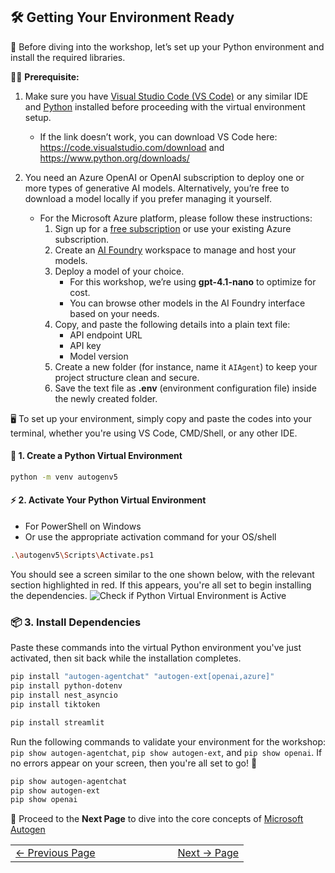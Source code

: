 ## 🛠️ Getting Your Environment Ready

🧰 Before diving into the workshop, let’s set up your Python environment and install the required libraries.

🧑‍💻 **Prerequisite:** 
1. Make sure you have [Visual Studio Code (VS Code)](https://code.visualstudio.com/download) or any similar IDE and [Python](https://www.python.org/downloads/) installed before proceeding with the virtual environment setup.
    * If the link doesn’t work, you can download VS Code here: https://code.visualstudio.com/download and https://www.python.org/downloads/

2. You need an Azure OpenAI or OpenAI subscription to deploy one or more types of generative AI models. Alternatively, you’re free to download a model locally if you prefer managing it yourself.

    - For the Microsoft Azure platform, please follow these instructions:
        1. Sign up for a [free subscription](https://azure.microsoft.com/en-us/) or use your existing Azure subscription.
        2. Create an [AI Foundry](https://ai.azure.com/) workspace to manage and host your models.
        3. Deploy a model of your choice.  
            - For this workshop, we’re using **gpt-4.1-nano** to optimize for cost.
            - You can browse other models in the AI Foundry interface based on your needs.
        4. Copy, and paste the following details into a plain text file:
            - API endpoint URL
            - API key
            - Model version
        5. Create a new folder (for instance, name it `AIAgent`) to keep your project structure clean and secure.
        6. Save the text file as **.env** (environment configuration file) inside the newly created folder.


🖥️ To set up your environment, simply copy and paste the codes into your terminal, whether you're using VS Code, CMD/Shell, or any other IDE.


#### 🐍 1. Create a Python Virtual Environment
```bash
python -m venv autogenv5
```

#### ⚡ 2. Activate Your Python Virtual Environment
 - For PowerShell on Windows
 - Or use the appropriate activation command for your OS/shell
```bash
.\autogenv5\Scripts\Activate.ps1
```
You should see a screen similar to the one shown below, with the relevant section highlighted in red. If this appears, you're all set to begin installing the dependencies.
![Check if Python Virtual Environment is Active](../docs/images/pyenv.png)


### 📦 3. Install Dependencies
Paste these commands into the virtual Python environment you've just activated, then sit back while the installation completes.
```bash
pip install "autogen-agentchat" "autogen-ext[openai,azure]"
pip install python-dotenv
pip install nest_asyncio
pip install tiktoken

pip install streamlit
```
Run the following commands to validate your environment for the workshop: `pip show autogen-agentchat`, `pip show autogen-ext`, and `pip show openai`. If no errors appear on your screen, then you're all set to go! 🚀
```bash
pip show autogen-agentchat
pip show autogen-ext
pip show openai
```

🌟 Proceed to the **Next Page** to dive into the core concepts of [Microsoft Autogen](https://microsoft.github.io/autogen/stable/index.html)


<table width="100%">
  <tr>
    <td align="left" style="white-space: nowrap;">
      <a href="../pages/autogencomponents.md">← Previous Page</a>
    </td>
    <td style="width: 100px;"></td> <!-- Blank column for separation -->
    <td align="right" style="white-space: nowrap;">
      <a href="../pages/DirectHumanInteraction.md">Next → Page</a>
    </td>
  </tr>
</table>
